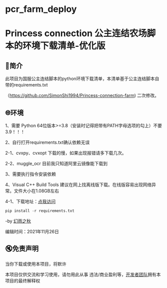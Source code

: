 # pcr_farm_deploy

#   Princess connection 公主连结农场脚本的环境下载清单-优化版

## 📑简介
此项目为国服公主连结脚本的python环境下载清单，本清单基于公主连结脚本自带的requirements.txt

（https://github.com/SimonShi1994/Princess-connection-farm) 二次修改。

## 🌐环境
1、需要 Python 64位版本>=3.8（安装时记得把带有PATH字母选项的勾上）不要3.9！！！

2、自行打开requirements.txt确认依赖无误

  2-1、cvxpy、cvxopt 下载的慢，如果出现报错请多下载几次。
	
  2-2、muggle_ocr 目前我只知道阿里云镜像能下载到
	
3、需要执行指令安装依赖
	
4、Visual C++ Build Tools 建议在网上找离线版下载。在线版容易出现网络异常。文件大小在1.08GB左右

  4-1、下载地址：[点我访问](https://blog.csdn.net/weixin_42101599/article/details/120265289)
	
```python
pip install -r requirements.txt
```

-by [幻雨之秋](http://hyzqacg.github.io/) 

编辑时间：2021年11月26日

## 🔇免责声明
 当你下载或使用本项目，将默许
 
 本项目仅供交流和学习使用，请勿用此从事 违法/商业盈利等，[开发者团队](https://github.com/SimonShi1994/Princess-connection-farm)拥有本项目的最终解释权
